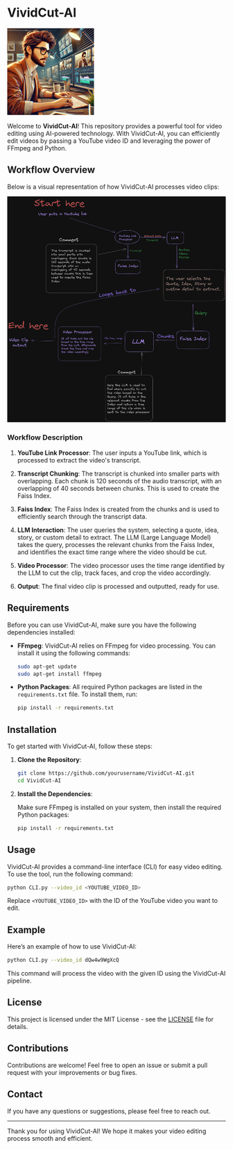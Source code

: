 
# VividCut-AI

<img src="editor_pic.webp" alt="Dave the Video Editor" width="200"/>

Welcome to **VividCut-AI**! This repository provides a powerful tool for video editing using AI-powered technology. With VividCut-AI, you can efficiently edit videos by passing a YouTube video ID and leveraging the power of FFmpeg and Python.

## Workflow Overview

Below is a visual representation of how VividCut-AI processes video clips:

<img src="Untitled-2023-08-28-1608.png" alt="VividCut-AI Workflow" width="700"/>

### Workflow Description

1. **YouTube Link Processor**: The user inputs a YouTube link, which is processed to extract the video's transcript.

2. **Transcript Chunking**: The transcript is chunked into smaller parts with overlapping. Each chunk is 120 seconds of the audio transcript, with an overlapping of 40 seconds between chunks. This is used to create the Faiss Index.

3. **Faiss Index**: The Faiss Index is created from the chunks and is used to efficiently search through the transcript data.

4. **LLM Interaction**: The user queries the system, selecting a quote, idea, story, or custom detail to extract. The LLM (Large Language Model) takes the query, processes the relevant chunks from the Faiss Index, and identifies the exact time range where the video should be cut.

5. **Video Processor**: The video processor uses the time range identified by the LLM to cut the clip, track faces, and crop the video accordingly.

6. **Output**: The final video clip is processed and outputted, ready for use.

## Requirements

Before you can use VividCut-AI, make sure you have the following dependencies installed:

- **FFmpeg**: VividCut-AI relies on FFmpeg for video processing. You can install it using the following commands:

    ```bash
    sudo apt-get update
    sudo apt-get install ffmpeg
    ```

- **Python Packages**: All required Python packages are listed in the `requirements.txt` file. To install them, run:

    ```bash
    pip install -r requirements.txt
    ```

## Installation

To get started with VividCut-AI, follow these steps:

1. **Clone the Repository**:

    ```bash
    git clone https://github.com/yourusername/VividCut-AI.git
    cd VividCut-AI
    ```

2. **Install the Dependencies**:

    Make sure FFmpeg is installed on your system, then install the required Python packages:

    ```bash
    pip install -r requirements.txt
    ```

## Usage

VividCut-AI provides a command-line interface (CLI) for easy video editing. To use the tool, run the following command:

```bash
python CLI.py --video_id <YOUTUBE_VIDEO_ID>
```

Replace `<YOUTUBE_VIDEO_ID>` with the ID of the YouTube video you want to edit.

## Example

Here’s an example of how to use VividCut-AI:

```bash
python CLI.py --video_id dQw4w9WgXcQ
```

This command will process the video with the given ID using the VividCut-AI pipeline.

## License

This project is licensed under the MIT License - see the [LICENSE](LICENSE) file for details.

## Contributions

Contributions are welcome! Feel free to open an issue or submit a pull request with your improvements or bug fixes.

## Contact

If you have any questions or suggestions, please feel free to reach out.

---

Thank you for using VividCut-AI! We hope it makes your video editing process smooth and efficient.
